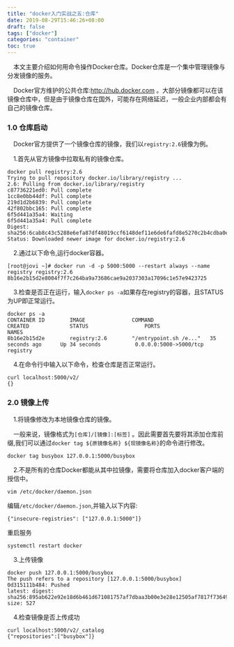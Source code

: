 ```yaml
---
title: "docker入门实战之五:仓库"
date: 2019-08-29T15:46:26+08:00
draft: false
tags: ["docker"]
categories: "container"
toc: true
---
```

&emsp;本文主要介绍如何用命令操作Docker仓库。Docker仓库是一个集中管理镜像与分发镜像的服务。

&emsp;Docker官方维护的公共仓库:http://hub.docker.com 。大部分镜像都可以在该镜像仓库中，但是由于镜像仓库在国外，可能存在网络延迟，一般企业内部都会有自己的镜像仓库。

### 1.0 仓库启动
&emsp;Docker官方提供了一个镜像仓库的镜像，我们以`registry:2.6`镜像为例。

&emsp;1.首先从官方镜像中拉取私有的镜像仓库。
```shell
docker pull registry:2.6
Trying to pull repository docker.io/library/registry ... 
2.6: Pulling from docker.io/library/registry
c87736221ed0: Pull complete 
1cc8e0bb44df: Pull complete 
219d1d2b6839: Pull complete 
42f802bbc165: Pull complete 
6f5d441a35a4: Waiting 
6f5d441a35a4: Pull complete 
Digest: sha256:6cab8c43c5288e6efa87df48019ccf6148def11e6de6fafd8e5270c2b4cdba0e
Status: Downloaded newer image for docker.io/registry:2.6
```

&emsp;2.通过以下命令,运行docker容器。
```shell
[root@jovi ~]# docker run -d -p 5000:5000 --restart always --name registry registry:2.6
8b16e2b15d2e8004f7f7c264ba9a73686cae9a2037303a17096c1e57e9423725
```

&emsp;3.检查是否正在运行，输入`docker ps -a`如果存在registry的容器，且STATUS为UP即正常运行。
```shell
docker ps -a
CONTAINER ID        IMAGE               COMMAND                  CREATED             STATUS                  PORTS                               NAMES
8b16e2b15d2e        registry:2.6        "/entrypoint.sh /e..."   35 seconds ago      Up 34 seconds           0.0.0.0:5000->5000/tcp              registry
```

&emsp;4.在命令行中输入以下命令，检查仓库是否正常运行。
```shell
curl localhost:5000/v2/
{}
```

### 2.0 镜像上传

&emsp;1.将镜像修改为本地镜像仓库的镜像。

&emsp;一般来说，镜像格式为`[仓库]/[镜像]:[标签]` 。因此需要首先要将其添加仓库前缀,我们可以通过`docker tag ${原镜像名称} ${现镜像名称}`的命令进行修改。
```shell
docker tag busybox 127.0.0.1:5000/busybox
```

&emsp;2.不是所有的仓库Docker都能从其中拉镜像，需要将仓库加入docker客户端的授信中。
```aidl
vim /etc/docker/daemon.json
```
编辑`/etc/docker/daemon.json`,并输入以下内容:
```shell
{"insecure-registries": ["127.0.0.1:5000"]}
```
重启服务
```aidl
systemctl restart docker
```

&emsp;3.上传镜像
```shell
docker push 127.0.0.1:5000/busybox
The push refers to a repository [127.0.0.1:5000/busybox]
0d315111b484: Pushed 
latest: digest: sha256:895ab622e92e18d6b461d671081757af7dbaa3b00e3e28e12505af7817f73649 size: 527
```

&emsp;4.检查镜像是否上传成功
```shell
curl localhost:5000/v2/_catalog
{"repositories":["busybox"]}
```